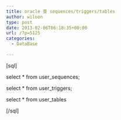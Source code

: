 ```yaml
---
title: oracle 查 sequences/triggers/tables
author: wiloon
type: post
date: 2013-02-06T06:18:35+00:00
url: /?p=5125
categories:
  - DataBase

---
```

[sql]

select * from user_sequences;
  
select * from user_triggers;
  
select * from user_tables

[/sql]